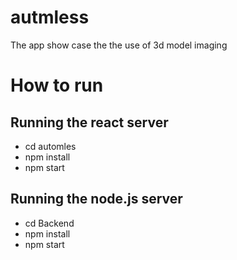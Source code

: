 # autmless
The app show case the the use of 3d model imaging
# How to run

## Running the react server
* cd automles
* npm install
* npm start

## Running the node.js server
* cd Backend
* npm install
* npm start
